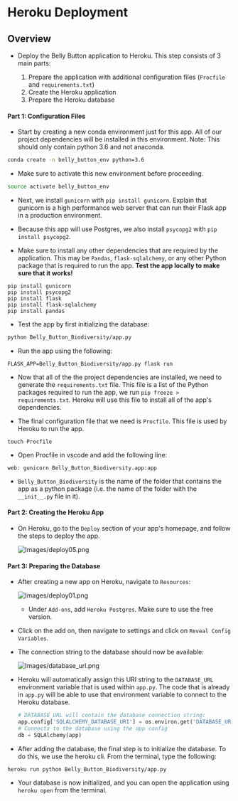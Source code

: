 # Heroku Deployment

## Overview

* Deploy the Belly Button application to Heroku. This step consists of 3 main parts:

  1. Prepare the application with additional configuration files (`Procfile` and `requirements.txt`)
  2. Create the Heroku application
  3. Prepare the Heroku database

#### Part 1: Configuration Files
* Start by creating a new conda environment just for this app. All of our project dependencies will be installed in this environment. Note: This should only contain python 3.6 and not anaconda.

```sh
conda create -n belly_button_env python=3.6
```

* Make sure to activate this new environment before proceeding.

```sh
source activate belly_button_env
```

* Next, we install `gunicorn` with `pip install gunicorn`. Explain that gunicorn is a high performance web server that can run their Flask app in a production environment.

* Because this app will use Postgres, we also install `psycopg2` with `pip install psycopg2`.

* Make sure to install any other dependencies that are required by the application. This may be `Pandas`, `flask-sqlalchemy`, or any other Python package that is required to run the app. **Test the app locally to make sure that it works!**


```
pip install gunicorn
pip install psycopg2
pip install flask
pip install flask-sqlalchemy
pip install pandas
```

* Test the app by first initializing the database:

```sh
python Belly_Button_Biodiversity/app.py
```

* Run the app using the following:


```
FLASK_APP=Belly_Button_Biodiversity/app.py flask run
```

* Now that all of the the project dependencies are installed, we need to generate the `requirements.txt` file. This file is a list of the Python packages required to run the app, we run `pip freeze > requirements.txt`. Heroku will use this file to install all of the app's dependencies.

* The final configuration file that we need is `Procfile`. This file is used by Heroku to run the app.


```
touch Procfile
```

* Open Procfile in vscode and add the following line:


```
web: gunicorn Belly_Button_Biodiversity.app:app
```

* `Belly_Button_Biodiversity` is the name of the folder that contains the app as a python package (i.e. the name of the folder with the `__init__.py` file in it).

#### Part 2: Creating the Heroku App

* On Heroku, go to the `Deploy` section of your app's homepage, and follow the steps to deploy the app.

  ![Images/deploy05.png](Images/deploy05.png)

#### Part 3: Preparing the Database

* After creating a new app on Heroku, navigate to `Resources`:

  ![Images/deploy01.png](Images/deploy01.png)

  * Under `Add-ons`, add `Heroku Postgres`. Make sure to use the free version.

* Click on the add on, then navigate to settings and click on `Reveal Config Variables`.

* The connection string to the database should now be available:

  ![Images/database_url.png](Images/database_url.png)

* Heroku will automatically assign this URI string to the `DATABASE_URL` environment variable that is used within `app.py`. The code that is already in `app.py` will be able to use that environment variable to connect to the Heroku database.

  ```python
  # DATABASE_URL will contain the database connection string:
  app.config['SQLALCHEMY_DATABASE_URI'] = os.environ.get('DATABASE_URL', '')
  # Connects to the database using the app config
  db = SQLAlchemy(app)
  ```

* After adding the database, the final step is to initialize the database. To do this, we use the heroku cli. From the terminal, type the following:


```
heroku run python Belly_Button_Biodiversity/app.py
```

* Your database is now initialized, and you can open the application using `heroku open` from the terminal.
